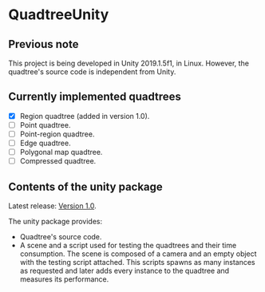 # QuadtreeUnity

## Previous note
This project is being developed in Unity 2019.1.5f1, in Linux. However, the quadtree's source code is independent from Unity.

## Currently implemented quadtrees
- [x] Region quadtree (added in version 1.0).
- [ ] Point quadtree.
- [ ] Point-region quadtree.
- [ ] Edge quadtree.
- [ ] Polygonal map quadtree.
- [ ] Compressed quadtree.

## Contents of the unity package
Latest release: [Version 1.0](https://github.com/Jormii/QuadtreeUnity/releases/tag/v1.0).

The unity package provides:
- Quadtree's source code.
- A scene and a script used for testing the quadtrees and their time consumption. The scene is composed of a camera and an empty object with the testing script attached. This scripts spawns as many instances as requested and later adds every instance to the quadtree and measures its performance.
